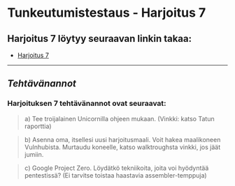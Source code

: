 Tunkeutumistestaus - Harjoitus 7
==============

## Harjoitus 7 löytyy seuraavan linkin takaa:

- [Harjoitus 7](104.248.38.126/data/documents/h7.md)

--------------

*Tehtävänannot*
--------------

### Harjoituksen 7 tehtävänannot ovat seuraavat:

> a) Tee troijalainen Unicornilla ohjeen mukaan. (Vinkki: katso Tatun raporttia)

> b) Asenna oma, itsellesi uusi harjoitusmaali. Voit hakea maalikoneen Vulnhubista. Murtaudu koneelle, katso walktroughsta vinkki, jos jäät jumiin.

> c) Google Project Zero. Löydätkö tekniikoita, joita voi hyödyntää pentestissä? (Ei tarvitse toistaa haastavia assembler-temppuja)
